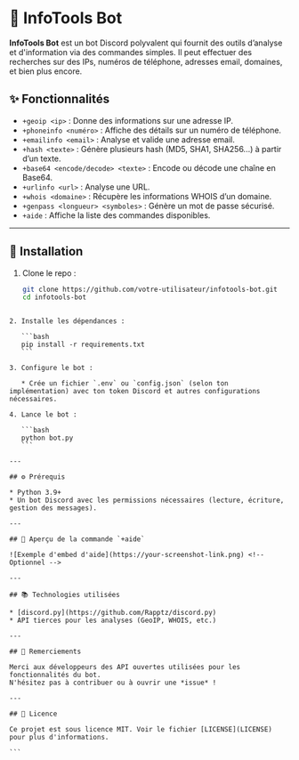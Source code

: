 
# 🔎 InfoTools Bot

**InfoTools Bot** est un bot Discord polyvalent qui fournit des outils d’analyse et d'information via des commandes simples. Il peut effectuer des recherches sur des IPs, numéros de téléphone, adresses email, domaines, et bien plus encore.

## ✨ Fonctionnalités

- `+geoip <ip>` : Donne des informations sur une adresse IP.
- `+phoneinfo <numéro>` : Affiche des détails sur un numéro de téléphone.
- `+emailinfo <email>` : Analyse et valide une adresse email.
- `+hash <texte>` : Génère plusieurs hash (MD5, SHA1, SHA256...) à partir d’un texte.
- `+base64 <encode/decode> <texte>` : Encode ou décode une chaîne en Base64.
- `+urlinfo <url>` : Analyse une URL.
- `+whois <domaine>` : Récupère les informations WHOIS d’un domaine.
- `+genpass <longueur> <symboles>` : Génère un mot de passe sécurisé.
- `+aide` : Affiche la liste des commandes disponibles.

---

## 🚀 Installation

1. Clone le repo :
   ```bash
   git clone https://github.com/votre-utilisateur/infotools-bot.git
   cd infotools-bot
````

2. Installe les dépendances :

   ```bash
   pip install -r requirements.txt
   ```

3. Configure le bot :

   * Crée un fichier `.env` ou `config.json` (selon ton implémentation) avec ton token Discord et autres configurations nécessaires.

4. Lance le bot :

   ```bash
   python bot.py
   ```

---

## ⚙️ Prérequis

* Python 3.9+
* Un bot Discord avec les permissions nécessaires (lecture, écriture, gestion des messages).

---

## 📸 Aperçu de la commande `+aide`

![Exemple d'embed d'aide](https://your-screenshot-link.png) <!-- Optionnel -->

---

## 📚 Technologies utilisées

* [discord.py](https://github.com/Rapptz/discord.py)
* API tierces pour les analyses (GeoIP, WHOIS, etc.)

---

## 🙏 Remerciements

Merci aux développeurs des API ouvertes utilisées pour les fonctionnalités du bot.
N'hésitez pas à contribuer ou à ouvrir une *issue* !

---

## 📄 Licence

Ce projet est sous licence MIT. Voir le fichier [LICENSE](LICENSE) pour plus d'informations.

```

